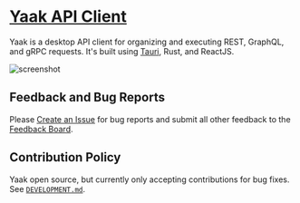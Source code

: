 # [Yaak API Client](https://yaak.app)

Yaak is a desktop API client for organizing and executing REST, GraphQL, and gRPC
requests. It's built using [Tauri](https://tauri.app), Rust, and ReactJS.

![screenshot](https://github.com/user-attachments/assets/f18e963f-0b68-4ecb-b8b8-cb71aa9aec02)

## Feedback and Bug Reports

Please [Create an Issue](https://github.com/yaakapp/app/issues/new) for bug reports and
submit all other feedback to the [Feedback Board](https://feedback.yaak.app).

## Contribution Policy

Yaak open source, but currently only accepting contributions for bug fixes. See [
`DEVELOPMENT.md`](DEVELOPMENT.md).